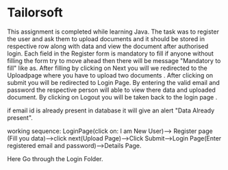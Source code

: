 # Tailorsoft
This assignment is completed while learning Java. The task was to register the user and ask them to upload documents and it should be stored in respective row along with data and view the document after authorised login.
Each field in the Register form is mandatory to fill if anyone without filling the form try to move ahead then there will be message "Mandatory to fill" like as.
After filling by clicking on Next you will we redirected to the Uploadpage where you have to upload two documents .
After clicking on submit you will be redirected to Login Page.
By entering the  valid email and password the respective person will able to view there data and uploaded document.
By clicking on Logout you will be taken back to the login page .

 if  email id is already present in database it will give an alert "Data Already present".
 
 working sequence:
 LoginPage(click on: I am New User)--> Register page (Fill you data)-->click next(Upload Page)-->Click Submit-->Login Page(Enter  registered email and password)-->Details Page.
 
 Here Go through the Login Folder.
 
 
 
 

